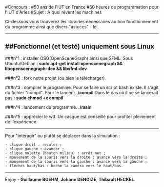 #Concours :
#50 ans de l'IUT en France
#50 heures de programmation pour l'IUT d'Arles
#Sujet : A quoi rêvent les machines

Ci-dessous vous trouverez les librairies nécessaires au bon fonctionnement du programme ainsi que divers "astuces" - lel.

----------
##Fonctionnel (et testé) uniquement sous Linux
----------

###n°1 : installer OSG(OpenSceneGraph) ainsi que SFML.
Sous Ubuntu/Debian : **sudo apt-get install openscenegraph && libopenscenegraph-dev && libsfml-dev**

###n°2 : fork notre projet (ou bien le télécharger).

###n°3 : compiler le programme.
Pour se faire un script bash existe. Il s'agit du fichier "compil". Pour le lancer : **./compil**
Dans le cas où il ne se lancerait pas : **sudo chmod +x compil**

###n°4 : lancement du programme.
**./main**

###n°5 : apprécier le wtf.
Un casque est conseillé pour profiter pleinement de l'expérience.

----------

Pour "intéragir" ou plutôt se déplacer dans la simulation : 

	- clique droit : reculer ;
	- clique gauche : avancer ;
	- clique molette (bouton milieu) : arrêt net ;
	- mouvement de la souris vers la droite : avance vers la droite ;
	- mouvement de la souris vers la gauche : avance vers la gauche ;
	- flêches haut/bas : hoche la caméra vers le haut/bas.

----------

Enjoy - **Guillaume BOEHM**, **Johann DENOIZE**, **Thibault HECKEL**.

